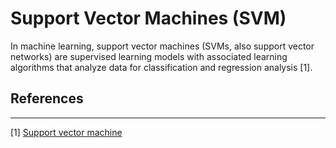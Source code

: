 # Support Vector Machines (SVM)

In machine learning, support vector machines (SVMs, also support vector networks) are supervised learning models with associated learning algorithms that analyze data for classification and regression analysis [1].


## References
---
[1] [Support vector machine](https://en.wikipedia.org/wiki/Support_vector_machine)
